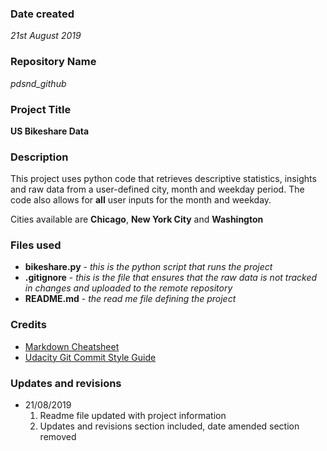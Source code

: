 ### Date created
*21st August 2019*

### Repository Name
*pdsnd_github*

### Project Title
**US Bikeshare Data**

### Description
This project uses python code that retrieves descriptive statistics, insights and raw data from a user-defined city, month and weekday period. The code also allows for **all** user inputs for the month and weekday.

Cities available are **Chicago**, **New York City** and **Washington**

### Files used
* **bikeshare.py** - *this is the python script that runs the project*
* **.gitignore** - *this is the file that ensures that the raw data is not tracked in changes and uploaded to the remote repository*
* **README.md** - *the read me file defining the project*


### Credits
* [Markdown Cheatsheet](https://guides.github.com/pdfs/markdown-cheatsheet-online.pdf)
* [Udacity Git Commit Style Guide](https://udacity.github.io/git-styleguide/)

### Updates and revisions
* 21/08/2019
    1. Readme file updated with project information
    2. Updates and revisions section included, date amended section removed
